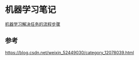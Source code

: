 # 机器学习笔记

[机器学习解决任务的流程步骤](https://blog.csdn.net/xiaotiig/article/details/119176121)



## 参考

https://blog.csdn.net/weixin_52449030/category_12078039.html

